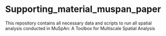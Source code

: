 # Supporting_material_muspan_paper
This repository contains all necessary data and scripts to run all spatial analysis conducted in MuSpAn: A Toolbox for Multiscale Spatial Analysis
